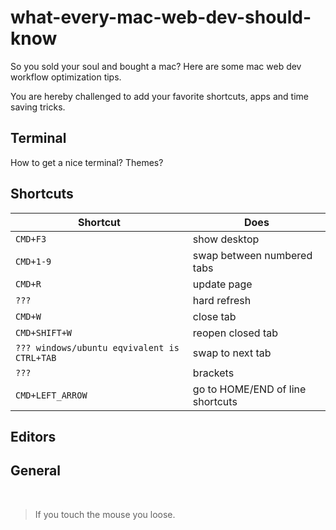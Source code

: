 # what-every-mac-web-dev-should-know
So you sold your soul and bought a mac? Here are some mac web dev workflow optimization tips.

You are hereby challenged to add your favorite shortcuts, apps and time saving tricks.

## Terminal
How to get a nice terminal? Themes?

## Shortcuts

| Shortcut       | Does        |
| ------------- |-------------|
| ```CMD+F3```      | show desktop |
| ```CMD+1-9```      | swap between numbered tabs |
| ```CMD+R```      | update page |
| ```???```      | hard refresh |
| ```CMD+W```      | close tab |
| ```CMD+SHIFT+W```      | reopen closed tab |
| ```??? windows/ubuntu eqvivalent is CTRL+TAB```      | swap to next tab |
| ```???```      | brackets |
| ```CMD+LEFT_ARROW```      | go to HOME/END of line shortcuts |

## Editors

## General

<br>

> If you touch the mouse you loose.
